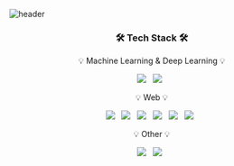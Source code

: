 ![header](https://capsule-render.vercel.app/api?type=waving&color=gradient&height=300&section=header&text=Ryun&fontSize=90)

<h3 align="center">🛠 Tech Stack 🛠</h3>
<p align="center">💡 Machine Learning & Deep Learning 💡</p>
<p align="center"> 
<img src="https://img.shields.io/badge/Python-3766AB?style=flat-square&logo=Python&logoColor=white"/></a> &nbsp
<img src="https://img.shields.io/badge/PyTorch-EE4C2C?style=flat-square&logo=Pytorch&logoColor=white"/></a> &nbsp
</p>
<p align="center">💡 Web 💡</p>
<p align="center">
<img src="https://img.shields.io/badge/HTML5-E34F26?style=flat-square&logo=HTML5&logoColor=white"/></a> &nbsp
<img src="https://img.shields.io/badge/CSS3-1572B6?style=flat-square&logo=CSS3&logoColor=white"/></a> &nbsp
<img src="https://img.shields.io/badge/JavaScript-F7DF1E?style=flat-square&logo=JavaScript&logoColor=white"/></a> &nbsp
<img src="https://img.shields.io/badge/Node.js-339933?style=flat-square&logo=Node.js&logoColor=white"/></a> &nbsp
<img src="https://img.shields.io/badge/MySQL-4479A1?style=flat-square&logo=MySQL&logoColor=white"/></a> &nbsp 
<img src="https://img.shields.io/badge/MongoDB-47A248?style=flat-square&logo=MongoDB&logoColor=white"/></a> &nbsp 
</p>
<p align="center">💡 Other 💡</p>
<p align="center">
<img src="https://img.shields.io/badge/C-A8B9CC?style=flat-square&logo=C%2B%2B&logoColor=white"/></a> &nbsp
<img src="https://img.shields.io/badge/C++-00599C?style=flat-square&logo=C%2B%2B&logoColor=white"/></a> &nbsp
</p>
